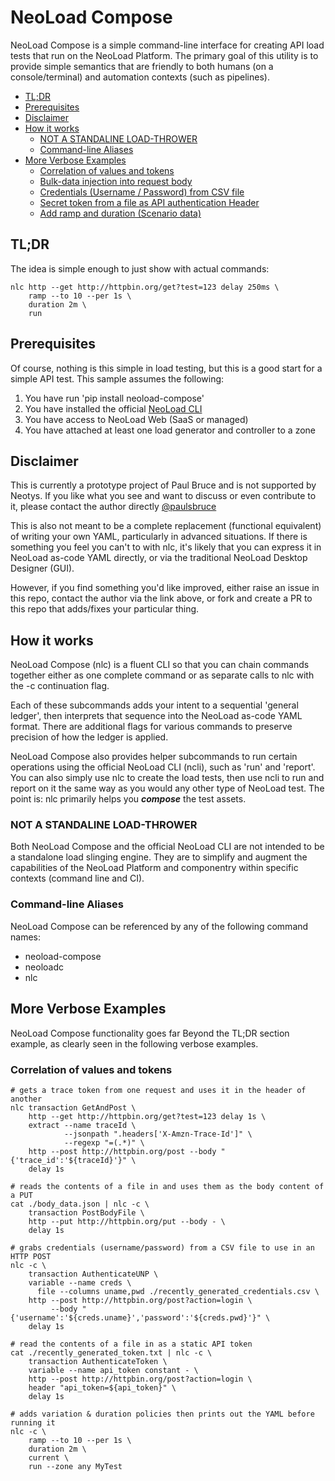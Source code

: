 # NeoLoad Compose

NeoLoad Compose is a simple command-line interface for creating API load tests that run on the NeoLoad Platform. The primary goal of this utility is to provide simple semantics that are friendly to both humans (on a console/terminal) and automation contexts (such as pipelines).

<!-- toc -->

- [TL;DR](#tldr)
- [Prerequisites](#prerequisites)
- [Disclaimer](#disclaimer)
- [How it works](#how-it-works)
  * [NOT A STANDALINE LOAD-THROWER](#not-a-standaline-load-thrower)
  * [Command-line Aliases](#command-line-aliases)
- [More Verbose Examples](#more-verbose-examples)
  * [Correlation of values and tokens](#correlation-of-values-and-tokens)
  * [Bulk-data injection into request body](#bulk-data-injection-into-request-body)
  * [Credentials (Username / Password) from CSV file](#credentials-username--password-from-csv-file)
  * [Secret token from a file as API authentication Header](#secret-token-from-a-file-as-api-authentication-header)
  * [Add ramp and duration (Scenario data)](#add-ramp-and-duration-scenario-data)

<!-- tocstop -->

## TL;DR
The idea is simple enough to just show with actual commands:
```
nlc http --get http://httpbin.org/get?test=123 delay 250ms \
    ramp --to 10 --per 1s \
    duration 2m \
    run
```

## Prerequisites

Of course, nothing is this simple in load testing, but this is a good start for a simple API test. This sample assumes the following:

 1. You have run 'pip install neoload-compose'
 2. You have installed the official [NeoLoad CLI](https://github.com/Neotys-Labs/neoload-cli)
 3. You have access to NeoLoad Web (SaaS or managed)
 4. You have attached at least one load generator and controller to a zone

## Disclaimer

This is currently a prototype project of Paul Bruce and is not supported by Neotys. If you like what you see and want to discuss or even contribute to it, please contact the author directly [@paulsbruce](https://twitter.com/paulsbruce)

This is also not meant to be a complete replacement (functional equivalent) of writing your own YAML, particularly in advanced situations. If there is something you feel you can't to with nlc, it's likely that you can express it in NeoLoad as-code YAML directly, or via the traditional NeoLoad Desktop Designer (GUI).

However, if you find something you'd like improved, either raise an issue in this repo, contact the author via the link above, or fork and create a PR to this repo that adds/fixes your particular thing.

## How it works
NeoLoad Compose (nlc) is a fluent CLI so that you can chain commands together either as one complete command or as separate calls to nlc with the -c continuation flag.

Each of these subcommands adds your intent to a sequential 'general ledger', then interprets that sequence into the NeoLoad as-code YAML format. There are additional flags for various commands to preserve precision of how the ledger is applied.

NeoLoad Compose also provides helper subcommands to run certain operations using the official NeoLoad CLI (ncli), such as 'run' and 'report'. You can also simply use nlc to create the load tests, then use ncli to run and report on it the same way as you would any other type of NeoLoad test. The point is: nlc primarily helps you ***compose*** the test assets.

### NOT A STANDALINE LOAD-THROWER
Both NeoLoad Compose and the official NeoLoad CLI are not intended to be a standalone load slinging engine. They are to simplify and augment the capabilities of the NeoLoad Platform and componentry within specific contexts (command line and CI).

### Command-line Aliases
NeoLoad Compose can be referenced by any of the following command names:
- neoload-compose
- neoloadc
- nlc

## More Verbose Examples
NeoLoad Compose functionality goes far Beyond the TL;DR section example, as clearly seen in the following verbose examples.

### Correlation of values and tokens
```
# gets a trace token from one request and uses it in the header of another
nlc transaction GetAndPost \
    http --get http://httpbin.org/get?test=123 delay 1s \
    extract --name traceId \
            --jsonpath ".headers['X-Amzn-Trace-Id']" \
            --regexp "=(.*)" \
    http --post http://httpbin.org/post --body "{'trace_id':'${traceId}'}" \
    delay 1s

# reads the contents of a file in and uses them as the body content of a PUT
cat ./body_data.json | nlc -c \
    transaction PostBodyFile \
    http --put http://httpbin.org/put --body - \
    delay 1s

# grabs credentials (username/password) from a CSV file to use in an HTTP POST
nlc -c \
    transaction AuthenticateUNP \
    variable --name creds \
      file --columns uname,pwd ./recently_generated_credentials.csv \
    http --post http://httpbin.org/post?action=login \
         --body "{'username':'${creds.uname}','password':'${creds.pwd}'}" \
    delay 1s

# read the contents of a file in as a static API token
cat ./recently_generated_token.txt | nlc -c \
    transaction AuthenticateToken \
    variable --name api_token constant - \
    http --post http://httpbin.org/post?action=login \
    header "api_token=${api_token}" \
    delay 1s

# adds variation & duration policies then prints out the YAML before running it
nlc -c \
    ramp --to 10 --per 1s \
    duration 2m \
    current \
    run --zone any MyTest

```
